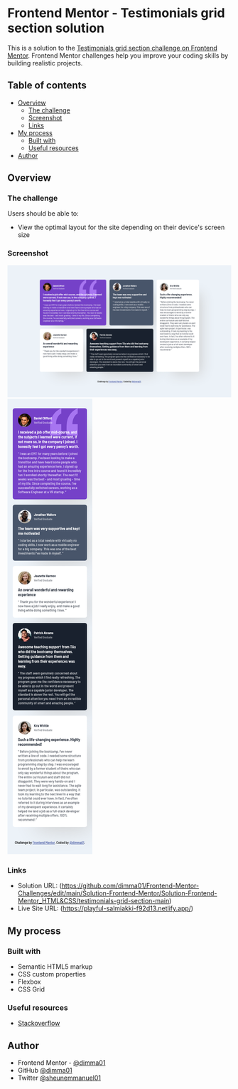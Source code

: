 # Frontend Mentor - Testimonials grid section solution

This is a solution to the [Testimonials grid section challenge on Frontend Mentor](https://www.frontendmentor.io/challenges/testimonials-grid-section-Nnw6J7Un7). Frontend Mentor challenges help you improve your coding skills by building realistic projects.

## Table of contents

- [Overview](#overview)
  - [The challenge](#the-challenge)
  - [Screenshot](#screenshot)
  - [Links](#links)
- [My process](#my-process)
  - [Built with](#built-with)
  - [Useful resources](#useful-resources)
- [Author](#author)


## Overview

### The challenge

Users should be able to:

- View the optimal layout for the site depending on their device's screen size

### Screenshot

![](./Desktop.png)![](./Mobile.png)

### Links

- Solution URL: (https://github.com/dimma01/Frontend-Mentor-Challenges/edit/main/Solution-Frontend-Mentor/Solution-Frontend-Mentor_HTML&CSS/testimonials-grid-section-main)
- Live Site URL: (https://playful-salmiakki-f92d13.netlify.app/)

## My process

### Built with

- Semantic HTML5 markup
- CSS custom properties
- Flexbox
- CSS Grid

### Useful resources

- [Stackoverflow](https://stackoverflow.com/) 


## Author

- Frontend Mentor - [@dimma01](https://www.frontendmentor.io/profile/dimma01)
- GitHub [@dimma01](https://github.com/dimma01)
- Twitter [@sheunemmanuel01](https://twitter.com/sheunemmanuel01?t=ZflkwHgV9IiOzZOAQJsukA&s=09)




